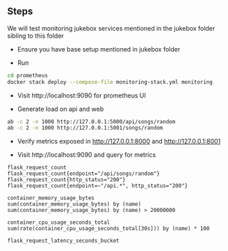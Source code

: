 ## Steps

We will test monitoring jukebox services mentioned in the jukebox folder sibling to this folder

* Ensure you have base setup mentioned in jukebox folder

* Run

```sh
cd prometheus
docker stack deploy --compose-file monitoring-stack.yml monitoring
```

* Visit http://localhost:9090 for prometheus UI

* Generate load on api and web

```sh
ab -c 2 -n 1000 http://127.0.0.1:5000/api/songs/random
ab -c 2 -n 1000 http://127.0.0.1:5001/songs/random
```

* Verify metrics exposed in http://127.0.0.1:8000 and http://127.0.0.1:8001

* Visit http://localhost:9090 and query for metrics

```
flask_request_count
flask_request_count{endpoint="/api/songs/random"}
flask_request_count{http_status="200"}
flask_request_count{endpoint=~"/api.*", http_status="200"}

container_memory_usage_bytes
sum(container_memory_usage_bytes) by (name)
sum(container_memory_usage_bytes) by (name) > 20000000

container_cpu_usage_seconds_total
sum(rate(container_cpu_usage_seconds_total[30s])) by (name) * 100

flask_request_latency_seconds_bucket
```
